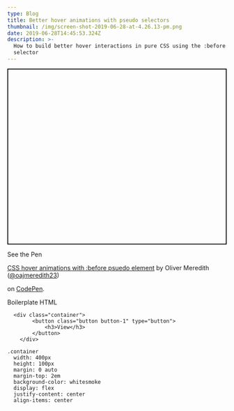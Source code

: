 ```yaml
---
type: Blog
title: Better hover animations with pseudo selectors
thumbnail: /img/screen-shot-2019-06-28-at-4.26.13-pm.png
date: 2019-06-28T14:45:53.324Z
description: >-
  How to build better hover interactions in pure CSS using the :before pseudo
  selector
---
```

<p class="codepen" data-height="404" data-theme-id="light" data-default-tab="css,result" data-user="oajmeredith23" data-slug-hash="xopLOp" data-preview="true" style="height: 404px; box-sizing: border-box; display: flex; align-items: center; justify-content: center; border: 2px solid; margin: 1em 0; padding: 1em;" data-pen-title="CSS hover animations with :before psuedo element">

  <span>See the Pen <a href="https://codepen.io/oajmeredith23/pen/xopLOp/">

  CSS hover animations with :before psuedo element</a> by Oliver Meredith (<a href="https://codepen.io/oajmeredith23">@oajmeredith23</a>)

  on <a href="https://codepen.io">CodePen</a>.</span>

</p>

<script async src="https://static.codepen.io/assets/embed/ei.js"></script>

Boilerplate HTML

```
  <div class="container">
        <button class="button button-1" type="button">
            <h3>View</h3>
        </button>
    </div>
```

```
.container 
  width: 400px 
  height: 100px 
  margin: 0 auto 
  margin-top: 2em
  background-color: whitesmoke
  display: flex 
  justify-content: center
  align-items: center
```
